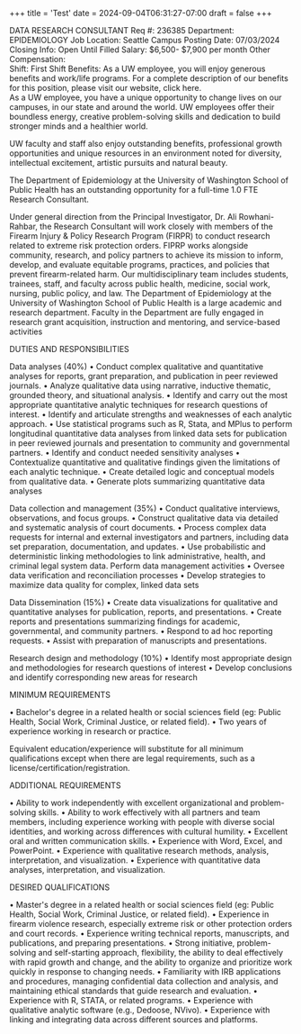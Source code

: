 +++
title = 'Test'
date = 2024-09-04T06:31:27-07:00
draft = false
+++

DATA RESEARCH CONSULTANT
Req #:	236385
Department:	EPIDEMIOLOGY
Job Location:	Seattle Campus
Posting Date:	07/03/2024 
Closing Info:	Open Until Filled 
Salary:	$6,500- $7,900 per month 
Other Compensation:	 
Shift:	First Shift 
Benefits:	As a UW employee, you will enjoy generous benefits and work/life programs. For a complete description of our benefits for this position, please visit our website, click here.  
As a UW employee, you have a unique opportunity to change lives on our campuses, in our state and around the world. UW employees offer their boundless energy, creative problem-solving skills and dedication to build stronger minds and a healthier world.

UW faculty and staff also enjoy outstanding benefits, professional growth opportunities and unique resources in an environment noted for diversity, intellectual excitement, artistic pursuits and natural beauty.

The Department of Epidemiology at the University of Washington School of Public Health has an outstanding opportunity for a full-time 1.0 FTE Research Consultant.

Under general direction from the Principal Investigator, Dr. Ali Rowhani-Rahbar, the Research Consultant will work closely with members of the Firearm Injury & Policy Research Program (FIRPR) to conduct research related to extreme risk protection orders. FIPRP works alongside community, research, and policy partners to achieve its mission to inform, develop, and evaluate equitable programs, practices, and policies that prevent firearm-related harm. Our multidisciplinary team includes students, trainees, staff, and faculty across public health, medicine, social work, nursing, public policy, and law.
The Department of Epidemiology at the University of Washington School of Public Health is a large academic and research department. Faculty in the Department are fully engaged in research grant acquisition, instruction and mentoring, and service-based activities

DUTIES AND RESPONSIBILITIES

Data analyses (40%)
• Conduct complex qualitative and quantitative analyses for reports, grant preparation, and publication in peer reviewed journals.
• Analyze qualitative data using narrative, inductive thematic, grounded theory, and situational analysis.
• Identify and carry out the most appropriate quantitative analytic techniques for research questions of interest.
• Identify and articulate strengths and weaknesses of each analytic approach.
• Use statistical programs such as R, Stata, and MPlus to perform longitudinal quantitative data analyses from linked data sets for publication in peer reviewed journals and presentation to community and governmental partners.
• Identify and conduct needed sensitivity analyses
• Contextualize quantitative and qualitative findings given the limitations of each analytic technique.
• Create detailed logic and conceptual models from qualitative data.
• Generate plots summarizing quantitative data analyses

Data collection and management (35%)
• Conduct qualitative interviews, observations, and focus groups.
• Construct qualitative data via detailed and systematic analysis of court documents.
• Process complex data requests for internal and external investigators and partners, including data set preparation, documentation, and updates.
• Use probabilistic and deterministic linking methodologies to link administrative, health, and criminal legal system data. Perform data management activities
• Oversee data verification and reconciliation processes
• Develop strategies to maximize data quality for complex, linked data sets

Data Dissemination (15%)
• Create data visualizations for qualitative and quantitative analyses for publication, reports, and presentations.
• Create reports and presentations summarizing findings for academic, governmental, and community partners.
• Respond to ad hoc reporting requests.
• Assist with preparation of manuscripts and presentations.

Research design and methodology (10%)
• Identify most appropriate design and methodologies for research questions of interest
• Develop conclusions and identify corresponding new areas for research

MINIMUM REQUIREMENTS

• Bachelor's degree in a related health or social sciences field (eg: Public Health, Social Work, Criminal Justice, or related field).
• Two years of experience working in research or practice.

Equivalent education/experience will substitute for all minimum qualifications except when there are legal requirements, such as a license/certification/registration.

ADDITIONAL REQUIREMENTS

• Ability to work independently with excellent organizational and problem-solving skills.
• Ability to work effectively with all partners and team members, including experience working with people with diverse social identities, and working across differences with cultural humility.
• Excellent oral and written communication skills.
• Experience with Word, Excel, and PowerPoint.
• Experience with qualitative research methods, analysis, interpretation, and visualization.
• Experience with quantitative data analyses, interpretation, and visualization.

DESIRED QUALIFICATIONS

• Master's degree in a related health or social sciences field (eg: Public Health, Social Work, Criminal Justice, or related field).
• Experience in firearm violence research, especially extreme risk or other protection orders and court records.
• Experience writing technical reports, manuscripts, and publications, and preparing presentations.
• Strong initiative, problem-solving and self-starting approach, flexibility, the ability to deal effectively with rapid growth and change, and the ability to organize and prioritize work quickly in response to changing needs.
• Familiarity with IRB applications and procedures, managing confidential data collection and analysis, and maintaining ethical standards that guide research and evaluation.
• Experience with R, STATA, or related programs.
• Experience with qualitative analytic software (e.g., Dedoose, NVivo).
• Experience with linking and integrating data across different sources and platforms.

